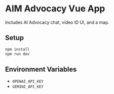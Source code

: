 # AIM Advocacy Vue App

Includes AI Advocacy chat, video ID UI, and a map.

## Setup
```bash
npm install
npm run dev
```

## Environment Variables
- `OPENAI_API_KEY`
- `GEMINI_API_KEY`
